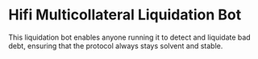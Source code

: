 # Hifi Multicollateral Liquidation Bot

This liquidation bot enables anyone running it to detect and liquidate bad debt, ensuring that the protocol always stays solvent and stable.
